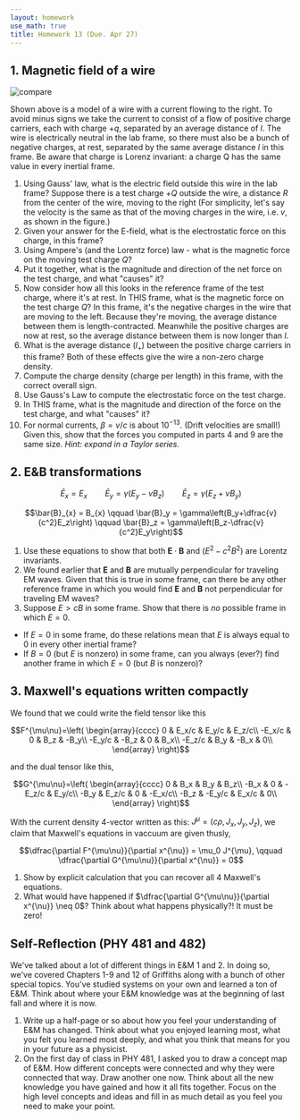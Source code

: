 ```yaml
---
layout: homework
use_math: true
title: Homework 13 (Due. Apr 27)
---
```


## 1. Magnetic field of a wire

![compare][compare]

[compare]: ./images/hw14/charges_and_wire.png

Shown above is a model of a wire with a current flowing to the right. To avoid minus signs we take the current to consist of a flow of positive charge carriers, each with charge $+q$, separated by an average distance of $l$. The wire is electrically neutral in the lab frame, so there must also be a bunch of negative charges, at rest, separated by the same average distance $l$ in this frame. Be aware that charge is Lorenz invariant: a charge Q has the same value in every inertial frame.

1. Using Gauss' law, what is the electric field outside this wire in the lab frame? Suppose there is a test charge $+Q$ outside the wire, a distance $R$ from the center of the wire, moving to the right (For simplicity, let's say the velocity is the same as that of the moving charges in the wire, i.e. $v$, as shown in the figure.)
2. Given your answer for the E-field, what is the electrostatic force on this charge, in this frame?
3. Using Ampere's (and the Lorentz force) law - what is the magnetic force on the moving test charge $Q$?
4. Put it together, what is the magnitude and direction of the net force on the test charge, and what "causes" it?
5. Now consider how all this looks in the reference frame of the test charge, where it's at rest. In THIS frame, what is the magnetic force on the test charge $Q$? In this frame, it's the negative charges in the wire that are moving to the left. Because they're moving, the average distance between them is length-contracted. Meanwhile the positive charges are now at rest, so the average distance between them is now longer than $l$.
6. What is the average distance ($l_+$) between the positive charge carriers in this frame? Both of these effects give the wire a non-zero charge density.
7. Compute the charge density (charge per length) in this frame, with the correct overall sign.
8. Use Gauss's Law to compute the electrostatic force on the test charge.
9. In THIS frame, what is the magnitude and direction of the force on the test
charge, and what "causes" it?
10. For normal currents, $\beta = v/c$ is about $10^{−13}$. (Drift velocities are small!) Given this, show that the forces you computed in parts 4 and 9 are the same size. *Hint: expand in a Taylor series.*

## 2. E&B transformations

$$\bar{E}_{x} = E_{x} \qquad \bar{E}_y = \gamma\left(E_y-vB_z\right) \qquad \bar{E}_z = \gamma\left(E_z+vB_y\right)$$

$$\bar{B}_{x} = B_{x} \qquad \bar{B}_y = \gamma\left(B_y+\dfrac{v}{c^2}E_z\right) \qquad \bar{B}_z = \gamma\left(B_z-\dfrac{v}{c^2}E_y\right)$$

1. Use these equations to show that both $\mathbf{E}\cdot\mathbf{B}$ and $(E^2 − c^2 B^2)$ are Lorentz invariants.
2. We found earlier that $\mathbf{E}$ and $\mathbf{B}$ are mutually perpendicular for traveling EM waves. Given that this is true in some frame, can there be any other reference frame in which you would find $\mathbf{E}$ and $\mathbf{B}$ not perpendicular for traveling EM waves?
3. Suppose $E > cB$ in some frame. Show that there is *no* possible frame in which $E=0$.
  - If $E = 0$ in some frame, do these relations mean that $E$ is always equal to 0 in every other inertial frame?
  - If $B = 0$ (but $E$ is nonzero) in some frame, can you always (ever?) find another frame in which $E = 0$ (but $B$ is nonzero)?

## 3. Maxwell's equations written compactly

We found that we could write the field tensor like this

$$F^{\mu\nu}=\left(
\begin{array}{cccc}
  0 & E_x/c & E_y/c & E_z/c\\
  -E_x/c & 0 & B_z & -B_y\\
  -E_y/c & -B_z & 0 & B_x\\
  -E_z/c & B_y & -B_x & 0\\
\end{array}
\right)$$

and the dual tensor like this,

$$G^{\mu\nu}=\left(
\begin{array}{cccc}
  0 & B_x & B_y & B_z\\
  -B_x & 0 & -E_z/c & E_y/c\\
  -B_y & E_z/c & 0 & -E_x/c\\
  -B_z & -E_y/c & E_x/c & 0\\
\end{array}
\right)$$

With the current density 4-vector written as this: $J^{\mu} = (c\rho,J_x,J_y,J_z)$, we claim that Maxwell's equations in vaccuum are given thusly,

$$\dfrac{\partial F^{\mu\nu}}{\partial x^{\nu}} = \mu_0 J^{\mu}, \qquad \dfrac{\partial G^{\mu\nu}}{\partial x^{\nu}} = 0$$

1. Show by explicit calculation that you can recover all 4 Maxwell's equations.
2. What would have happened if $\dfrac{\partial G^{\mu\nu}}{\partial x^{\nu}} \neq 0$? Think about what happens physically?! It must be zero!


## Self-Reflection (PHY 481 and 482)

We've talked about a lot of different things in E&M 1 and 2. In doing so, we've covered Chapters 1-9 and 12 of Griffiths along with a bunch of other special topics. You've studied systems on your own and learned a ton of E&M. Think about where your E&M knowledge was at the beginning of last fall and where it is now.

1. Write up a half-page or so about how you feel your understanding of E&M has changed. Think about what you enjoyed learning most, what you felt you learned most deeply, and what you think that means for you in your future as a physicist.
2. On the first day of class in PHY 481, I asked you to draw a concept map of E&M. How different concepts were connected and why they were connected that way. Draw another one now. Think about all the new knowledge you have gained and how it all fits together. Focus on the high level concepts and ideas and fill in as much detail as you feel you need to make your point.
